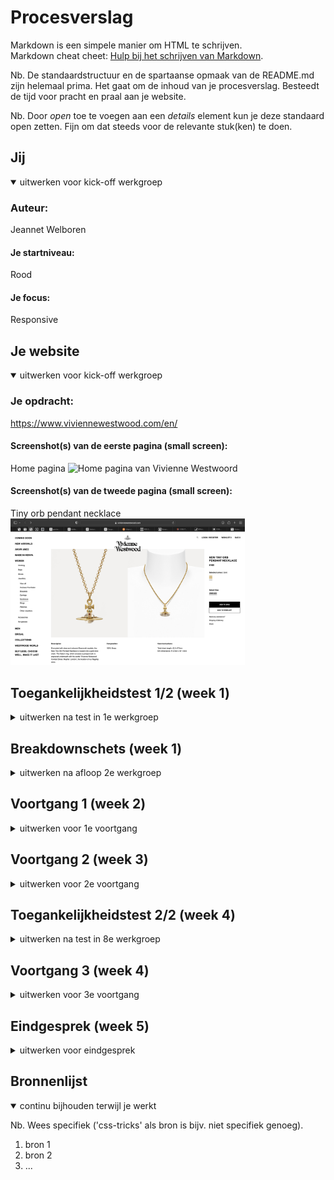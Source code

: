 # Procesverslag
Markdown is een simpele manier om HTML te schrijven.  
Markdown cheat cheet: [Hulp bij het schrijven van Markdown](https://github.com/adam-p/markdown-here/wiki/Markdown-Cheatsheet).

Nb. De standaardstructuur en de spartaanse opmaak van de README.md zijn helemaal prima. Het gaat om de inhoud van je procesverslag. Besteedt de tijd voor pracht en praal aan je website.

Nb. Door *open* toe te voegen aan een *details* element kun je deze standaard open zetten. Fijn om dat steeds voor de relevante stuk(ken) te doen.





## Jij

<details open>
  <summary>uitwerken voor kick-off werkgroep</summary>

  ### Auteur:
  Jeannet Welboren

  #### Je startniveau:
  Rood

  #### Je focus:
  Responsive
 
</details>





## Je website

<details open>
  <summary>uitwerken voor kick-off werkgroep</summary>

  ### Je opdracht:
  https://www.viviennewestwood.com/en/

  #### Screenshot(s) van de eerste pagina (small screen): 
  Home pagina 
  <img src="readme-images/vw.png" width="375px" alt="Home pagina van Vivienne Westwoord">

  #### Screenshot(s) van de tweede pagina (small screen):
  Tiny orb pendant necklace 
  <img src="readme-images/necklace.png" width="375px" alt="Tiny orb pendant necklace">
 
</details>



## Toegankelijkheidstest 1/2 (week 1)

<details>
  <summary>uitwerken na test in 1e werkgroep</summary>

  ### Bevindingen
  Lijst met je bevindingen die in de test naar voren kwamen:
  Wat mij opviel was dat de website van Vivienne Westwood niet gebruiks vriendelijk is voor mensen met 
  een beperking. De screen readers pakken hele rare dingen op, de focus state is amper zichtbaar en door de 
  site heen tappen is een drama.



  #### Screenreader
  <img src="readme-images/headings.jpg" width="250px" alt="Heading lijst van Vivienne Westwood">

- De site van Vivienne Westwood is niet gemaakt voor een screen reader. Het pakte ook elementemn op axhter een  
  afbeelding die niet eens aanwezig waren en dat maakt het heel ongebruiksvriendelijk. De headings zijn steeds het
  zelfde en worden herhaald. Daarnaast kloppen niet alle linkjes die worden weergeven door de
  screen reader en worden ze ook herhaald. 

  <img src="readme-images/linkjes.jpg" width="250px" alt="Linkjes lijst van Vivienne Westwood">

  Hoe dit opgelost zou worden is door goed aan te geven wat de headings zijn in de code.
  Ook kan er gekeken worden naar het gebruik van linkjes en die duidelijker maken voor de mensen
  die een screenreader gebruiken.



  #### Muis en Toetsenbord 
  De Vivienne Westwood site is behoorlijk slecht te navigeren met tabs. 
  Je zou verwachten van een duur merk dat ze daar wel wat mee zouden doen aangezien er genoeg
  budget voor is. Maar de focus state is voor 99% van de tijd niet zichtbaar. Alleen bij een button heb
  ik heb gezien en die is ook slecht gedesigned. 
  
  Hoe dit opgelost zou kunnen worden is door een goede focusstate te kunnen designen die 
  duidelijk aanwezig is en alles pakt wat nodig is.



  #### Motoriek (shocks, elastiekjes)
  De site navigeren met de Spasmes parkinson simulator was interessant. Ik heb Soraya door mijn site heen laten navigeren en je merkte dat zij perongeluk steeds een hele sectie door scrolde. Ook heeft ze moeite met het aanklikken van de kleine linkjes. "Het lukt maar moeilijk".

  Daarnaast heeft Soraya ook met elestiekjes gerpobeerd om door mijn site heen te lopen en het was eerst even zoeken hoe ze haar mobiel vast moest houden. Voor de rest verliep het navigeren van de site best wel goed alleen zijn sommige linkjes wel heel klein en dat maakte het lastiger.

  Wat er aan de site zou kunnen veranderen is om sommige linkjes wat groter te maken zodat die makkelijker klikbaar zijn aangezien sommige heel klein zijn. Het is best een minimalistische website.


  #### Visueel (brillen, contrast, kleurenblind, dark/light). 
  Soraya heeft ook mijn site getest met een central field loss bril. Hieruit is gebleken dat zij de bovenkant van de pagina wel kon zien maar de onderkant niet. Hierdoor had ze moeite met het zien wat er volgt. 

  Daarnaast heb ik de site ook nog getest met de kleurenblindheid functies van Chrome. Daaruit kwam dat de site daar goed rekening mee houdt. Het contrast is hoog genoeg en er is duidelijk verschil tussen alle elementen. Voornamelijk omdat er zwart en wit wordt gebruikt en alleen in de afbeeldingen echt kleur zit.

  Wat er verbeterd zou kunnen worden is om op mobiel duidelijer te maken wat bij wat hoort. Dus dat je duidelijk de heading ziet staat.
</details>



## Breakdownschets (week 1)

<details>
  <summary>uitwerken na afloop 2e werkgroep</summary>

  ### de hele pagina: 
  <img src="readme-images/breakdown.jpg" width="375px" alt="breakdown van de hele pagina">

  ### dynamisch deel (bijv menu): 
  <img src="readme-images/breakdown-menu.jpg" width="375px" alt="breakdown van een dynamisch deel">

  ### wellicht nog een dynamisch deel (bijv filter): 
  <img src="readme-images/details-breakdown.jpg" width="375px" alt="breakdown van nog een dynamisch deel">

</details>





## Voortgang 1 (week 2)

<details>
  <summary>uitwerken voor 1e voortgang</summary>

  ### Stand van zaken
  Dit ging goed:
  De meeste opdrachten zijn wel soepel verlopen en als ik ergens tegaan liep kon ik het vaak ook zelfn oplossen. 
  De Flexbox froggy en grid garden zijn bij mij helemaal gelukt en ik vind dat ook een fijne manier om code te leren. 


  Dit vond ik lastig:
  De meeste stukken van de code ging best goed. Allen had ik probelemen met de grid cards oefening. Toen in die voor het eerst dee pakte die mijn grid niet en toen Vasilisis het voor dee in de klas had ik precies de zelfde code gebruikt dus er was wat met mijn code pen aan de hand.Verder heb ik nog geen code geschreven voor mijn eoigen website omdat ik een beetje achterloop vanwege een drukke agenda maar ik zorg dat ik volgende week goed op weg ben.

  ### Agenda voor meeting
  samen met je groepje opstellen

  | Sasja                                       | Jeannet              | Mischa              | Naim   |
  | ---                                         | ---                  | ---                 | ---    |
  | Hamburger menu als scherm klein genoeg is   | Dynamische breakdown | Witruimte website   | ...    |
  | Wanneer flexbox,grid of position  gebruiken | Video in readme      | ...                 | ...    |
  |                                             | ...                  | ...                 | ...     |


  ### Verslag van meeting
  hier na afloop snel de uitkomsten van de meeting vastleggen

  - Detail element gebruiken voor een uitklapbaar item inplaats van een A.
  - Hamburger menu door java script, krijgen we later uitleg van in de les.
  - Gifjes gebruiken inplaats van video's en anders een youtube linkje.

</details>





## Voortgang 2 (week 3)

<details>
  <summary>uitwerken voor 2e voortgang</summary>

  ### Stand van zaken
  hier dit ging goed & dit was lastig (neem ook screenshots op van delen van je website en code)


  ### Agenda voor meeting
  samen met je groepje opstellen

  | Jeannet                                 | Sasja              | Misha            | Naim             |
  | ---                                     | ---                | ---              | ---              |
  | Header scrollen dat die kleiner wordt   | en dit             | en ik dit        | ...              |
  | Fixed header gaat achter content door   | nog een punt       | dit wil ik zeker | ...              |
  | Hamburgermenu het logo & cart zien      | ...                | ...              | ...              |


  ### Verslag van meeting
  hier na afloop snel de uitkomsten van de meeting vastleggen

  - punt 1
  - punt 2
  - nog een punt
- ...

</details>





## Toegankelijkheidstest 2/2 (week 4)

<details>
  <summary>uitwerken na test in 8e werkgroep</summary>

  ### Bevindingen
  Lijst met je bevindingen die in de test naar voren kwamen (geef ook aan wat er verbeterd is):

  #### Screenreader
  Hier korte omschrijving (met indien nodig afbeeldingen)

  Hier een omschrijving van hoe het opgelost kan worden (met indien nodig afbeeldingen)


  #### Muis en Toetsenbord 
  Hier korte omschrijving (met indien nodig afbeeldingen)

  Hier een omschrijving van hoe het opgelost kan worden (met indien nodig afbeeldingen)


  #### Motoriek (shocks, elastiekjes)
  Hier korte omschrijving (met indien nodig afbeeldingen)

  Hier een omschrijving van hoe het opgelost kan worden (met indien nodig afbeeldingen)


  #### Visueel (brillen, contrast, kleurenblind, dark/light). 
  Hier korte omschrijving (met indien nodig afbeeldingen)

  Hier een omschrijving van hoe het opgelost kan worden (met indien nodig afbeeldingen)

</details>





## Voortgang 3 (week 4)

<details>
  <summary>uitwerken voor 3e voortgang</summary>

  ### Stand van zaken
  hier dit ging goed & dit was lastig (neem ook screenshots op van delen van je website en code)


  ### Agenda voor meeting
  samen met je groepje opstellen

  | student 1      | student 2          | student 3    | student 4        |
  | ---            | ---                | ---          | ---              |
  | dit bespreken  | en dit             | en ik dit    | en dan ik dat    |
  | en dat ook nog | dit als er tijd is | nog een punt | dit wil ik zeker |
  | ...            | ...                | ...          | ...              |


  ### Verslag van meeting
  hier na afloop snel de uitkomsten van de meeting vastleggen

  - punt 1
  - punt 2
  - nog een punt
  - ...

</details>





## Eindgesprek (week 5)

<details>
  <summary>uitwerken voor eindgesprek</summary>

  ### Je uitkomst - karakteristiek screenshots:
  <img src="readme-images/dummy-plaatje.jpg" width="375px" alt="uitomst opdracht 1">


  ### Dit ging goed/Heb ik geleerd: 
  Korte omschrijving met plaatjes

  <img src="readme-images/dummy-plaatje.jpg" width="375px" alt="top">


  ### Dit was lastig/Is niet gelukt:
  Korte omschrijving met plaatjes

  <img src="readme-images/dummy-plaatje.jpg" width="375px" alt="bummer">
</details>





## Bronnenlijst

<details open>
  <summary>continu bijhouden terwijl je werkt</summary>

  Nb. Wees specifiek ('css-tricks' als bron is bijv. niet specifiek genoeg).

  1. bron 1
  2. bron 2
  3. ...

</details>